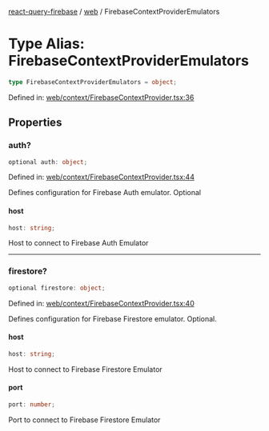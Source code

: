 [react-query-firebase](../../modules.md) / [web](../index.md) / FirebaseContextProviderEmulators

# Type Alias: FirebaseContextProviderEmulators

```ts
type FirebaseContextProviderEmulators = object;
```

Defined in: [web/context/FirebaseContextProvider.tsx:36](https://github.com/vpishuk/react-query-firebase/blob/10e2945f75363a784c3dfc0e90b9f7a489dcc848/web/context/FirebaseContextProvider.tsx#L36)

## Properties

### auth?

```ts
optional auth: object;
```

Defined in: [web/context/FirebaseContextProvider.tsx:44](https://github.com/vpishuk/react-query-firebase/blob/10e2945f75363a784c3dfc0e90b9f7a489dcc848/web/context/FirebaseContextProvider.tsx#L44)

Defines configuration for Firebase Auth emulator. Optional

#### host

```ts
host: string;
```

Host to connect to Firebase Auth Emulator

***

### firestore?

```ts
optional firestore: object;
```

Defined in: [web/context/FirebaseContextProvider.tsx:40](https://github.com/vpishuk/react-query-firebase/blob/10e2945f75363a784c3dfc0e90b9f7a489dcc848/web/context/FirebaseContextProvider.tsx#L40)

Defines configuration for Firebase Firestore emulator. Optional.

#### host

```ts
host: string;
```

Host to connect to Firebase Firestore Emulator

#### port

```ts
port: number;
```

Port to connect to Firebase Firestore Emulator
